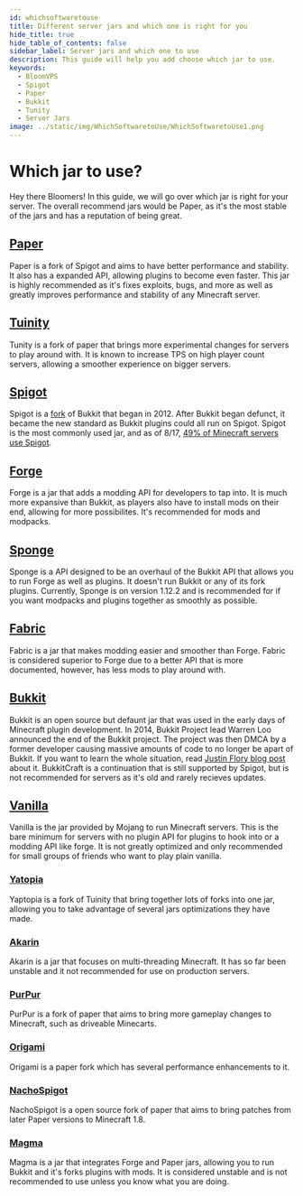 ```yaml
---
id: whichsoftwaretouse
title: Different server jars and which one is right for you
hide_title: true
hide_table_of_contents: false
sidebar_label: Server jars and which one to use
description: This guide will help you add choose which jar to use.
keywords:
  - BloomVPS
  - Spigot
  - Paper
  - Bukkit
  - Tunity
  - Server Jars
image: ../static/img/WhichSoftwaretoUse/WhichSoftwaretoUse1.png
---
```

# Which jar to use?
Hey there Bloomers! In this guide, we will go over which jar is right for your server. The overall recommend jars would be Paper, as it's the most stable of the jars and has a reputation of being great.

## [Paper](https://github.com/PaperMC/Paper)
Paper is a fork of Spigot and aims to have better performance and stability. It also has a expanded API, allowing plugins to become even faster. This jar is highly recommended as it's fixes exploits, bugs, and more as well as greatly improves performance and stability of any Minecraft server. 

## [Tuinity](https://github.com/Spottedleaf/Tuinity)
Tunity is a fork of paper that brings more experimental changes for servers to play around with. It is known to increase TPS on high player count servers, allowing a smoother experience on bigger servers.

## [Spigot](https://www.spigotmc.org/)
Spigot is a [fork](https://en.wikipedia.org/wiki/Fork_(software_development)) of Bukkit that began in 2012. After Bukkit began defunct, it became the new standard as Bukkit plugins could all run on Spigot. Spigot is the most commonly used jar, and as of 8/17, [49% of Minecraft servers use Spigot](https://bstats.org/plugin/bukkit/_bukkit_/1).

## [Forge](https://files.minecraftforge.net/)
Forge is a jar that adds a modding API for developers to tap into. It is much more expansive than Bukkit, as players also have to install mods on their end, allowing for more possibilites. It's recommended for mods and modpacks.

## [Sponge](https://www.spongepowered.org/)
Sponge is a API designed to be an overhaul of the Bukkit API that allows you to run Forge as well as plugins. It doesn't run Bukkit or any of its fork plugins. Currently, Sponge is on version 1.12.2 and is recommended for if you want modpacks and plugins together as smoothly as possible.

## [Fabric](https://fabricmc.net/)
Fabric is a jar that makes modding easier and smoother than Forge. Fabric is considered superior to Forge due to a better API that is more documented, however, has less mods to play around with. 

## [Bukkit](https://bukkit.org/)
Bukkit is an open source but defaunt jar that was used in the early days of Minecraft plugin development. In 2014, Bukkit Project lead Warren Loo announced the end of the Bukkit project. The project was then DMCA by a former developer causing massive amounts of code to no longer be apart of Bukkit. If you want to learn the whole situation, read [Justin Flory blog post](https://blog.jwf.io/2020/04/open-source-minecraft-bukkit-gpl/) about it. BukkitCraft is a continuation that is still supported by Spigot, but is not recommended for servers as it's old and rarely recieves updates.

## [Vanilla](https://www.minecraft.net/en-us/download/server)
Vanilla is the jar provided by Mojang to run Minecraft servers. This is the bare minimum for servers with no plugin API for plugins to hook into or a modding API like forge. It is not greatly optimized and only recommended for small groups of friends who want to play plain vanilla.

### [Yatopia](https://github.com/YatopiaMC/Yatopia)
Yaptopia is a fork of Tuinity that bring together lots of forks into one jar, allowing you to take advantage of several jars optimizations they have made.

### [Akarin](https://github.com/Akarin-project/Akarin)
Akarin is a jar that focuses on multi-threading Minecraft. It has so far been unstable and it not recommended for use on production servers.

### [PurPur](https://github.com/pl3xgaming/Purpur)
PurPur is a fork of paper that aims to bring more gameplay changes to Minecraft, such as driveable Minecarts.

### [Origami](https://github.com/Minebench/Origami)
Origami is a paper fork which has several performance enhancements to it.

### [NachoSpigot](https://github.com/CobbleSword/NachoSpigot)
NachoSpigot is a open source fork of paper that aims to bring patches from later Paper versions to Minecraft 1.8.

### [Magma](https://magmafoundation.org/)
Magma is a jar that integrates Forge and Paper jars, allowing you to run Bukkit and it's forks plugins with mods. It is considered unstable and is not recommended to use unless you know what you are doing.


